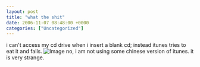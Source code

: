 ```yaml
---
layout: post
title: "what the shit"
date: 2006-11-07 08:48:00 +0000
categories: ["Uncategorized"]
---
```


i can't access my cd drive when i insert a blank cd; instead itunes tries to eat it and fails.
![Image](http://i97.photobucket.com/albums/l202/judytuna/ituneseatsmycomputer1cropped.jpg)
no, i am not using some chinese version of itunes.
it is very strange.